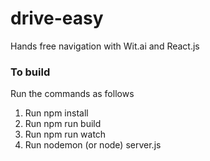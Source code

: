 # drive-easy
Hands free navigation with Wit.ai and React.js

### To build
Run the commands as follows

1. Run npm install
2. Run npm run build
3. Run npm run watch
4. Run nodemon (or node) server.js